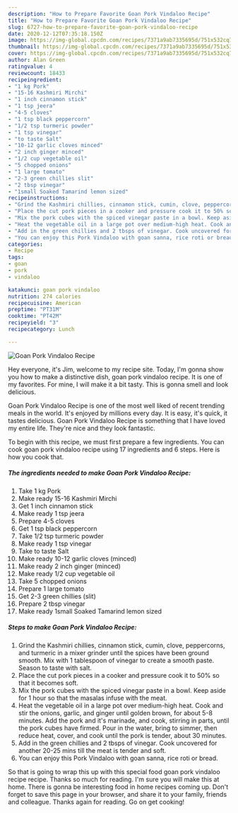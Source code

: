 ```yaml
---
description: "How to Prepare Favorite Goan Pork Vindaloo Recipe"
title: "How to Prepare Favorite Goan Pork Vindaloo Recipe"
slug: 6727-how-to-prepare-favorite-goan-pork-vindaloo-recipe
date: 2020-12-12T07:35:18.150Z
image: https://img-global.cpcdn.com/recipes/7371a9ab7335695d/751x532cq70/goan-pork-vindaloo-recipe-recipe-main-photo.jpg
thumbnail: https://img-global.cpcdn.com/recipes/7371a9ab7335695d/751x532cq70/goan-pork-vindaloo-recipe-recipe-main-photo.jpg
cover: https://img-global.cpcdn.com/recipes/7371a9ab7335695d/751x532cq70/goan-pork-vindaloo-recipe-recipe-main-photo.jpg
author: Alan Green
ratingvalue: 4
reviewcount: 18433
recipeingredient:
- "1 kg Pork"
- "15-16 Kashmiri Mirchi"
- "1 inch cinnamon stick"
- "1 tsp jeera"
- "4-5 cloves"
- "1 tsp black peppercorn"
- "1/2 tsp turmeric powder"
- "1 tsp vinegar"
- "to taste Salt"
- "10-12 garlic cloves minced"
- "2 inch ginger minced"
- "1/2 cup vegetable oil"
- "5 chopped onions"
- "1 large tomato"
- "2-3 green chillies slit"
- "2 tbsp vinegar"
- "1small Soaked Tamarind lemon sized"
recipeinstructions:
- "Grind the Kashmiri chillies, cinnamon stick, cumin, clove, peppercorns, and turmeric in a mixer grinder until the spices have been ground smooth. Mix with 1 tablespoon of vinegar to create a smooth paste. Season to taste with salt."
- "Place the cut pork pieces in a cooker and pressure cook it to 50% so that it becomes soft."
- "Mix the pork cubes with the spiced vinegar paste in a bowl. Keep aside for 1 hour so that the masalas infuse with the meat."
- "Heat the vegetable oil in a large pot over medium-high heat. Cook and stir the onions, garlic, and ginger until golden brown, for about 5-8 minutes. Add the pork and it&#39;s marinade, and cook, stirring in parts, until the pork cubes have firmed. Pour in the water, bring to simmer, then reduce heat, cover, and cook until the pork is tender, about 30 minutes."
- "Add in the green chillies and 2 tbsps of vinegar. Cook uncovered for another 20-25 mins till the meat is tender and soft."
- "You can enjoy this Pork Vindaloo with goan sanna, rice roti or bread."
categories:
- Recipe
tags:
- goan
- pork
- vindaloo

katakunci: goan pork vindaloo 
nutrition: 274 calories
recipecuisine: American
preptime: "PT31M"
cooktime: "PT42M"
recipeyield: "3"
recipecategory: Lunch

---
```



![Goan Pork Vindaloo Recipe](https://img-global.cpcdn.com/recipes/7371a9ab7335695d/751x532cq70/goan-pork-vindaloo-recipe-recipe-main-photo.jpg)

Hey everyone, it's Jim, welcome to my recipe site. Today, I'm gonna show you how to make a distinctive dish, goan pork vindaloo recipe. It is one of my favorites. For mine, I will make it a bit tasty. This is gonna smell and look delicious.

Goan Pork Vindaloo Recipe is one of the most well liked of recent trending meals in the world. It's enjoyed by millions every day. It is easy, it's quick, it tastes delicious. Goan Pork Vindaloo Recipe is something that I have loved my entire life. They're nice and they look fantastic.




To begin with this recipe, we must first prepare a few ingredients. You can cook goan pork vindaloo recipe using 17 ingredients and 6 steps. Here is how you cook that.

<!--inarticleads1-->

##### The ingredients needed to make Goan Pork Vindaloo Recipe:

1. Take 1 kg Pork
1. Make ready 15-16 Kashmiri Mirchi
1. Get 1 inch cinnamon stick
1. Make ready 1 tsp jeera
1. Prepare 4-5 cloves
1. Get 1 tsp black peppercorn
1. Take 1/2 tsp turmeric powder
1. Make ready 1 tsp vinegar
1. Take to taste Salt
1. Make ready 10-12 garlic cloves (minced)
1. Make ready 2 inch ginger (minced)
1. Make ready 1/2 cup vegetable oil
1. Take 5 chopped onions
1. Prepare 1 large tomato
1. Get 2-3 green chillies (slit)
1. Prepare 2 tbsp vinegar
1. Make ready 1small Soaked Tamarind lemon sized




<!--inarticleads2-->

##### Steps to make Goan Pork Vindaloo Recipe:

1. Grind the Kashmiri chillies, cinnamon stick, cumin, clove, peppercorns, and turmeric in a mixer grinder until the spices have been ground smooth. Mix with 1 tablespoon of vinegar to create a smooth paste. Season to taste with salt.
1. Place the cut pork pieces in a cooker and pressure cook it to 50% so that it becomes soft.
1. Mix the pork cubes with the spiced vinegar paste in a bowl. Keep aside for 1 hour so that the masalas infuse with the meat.
1. Heat the vegetable oil in a large pot over medium-high heat. Cook and stir the onions, garlic, and ginger until golden brown, for about 5-8 minutes. Add the pork and it&#39;s marinade, and cook, stirring in parts, until the pork cubes have firmed. Pour in the water, bring to simmer, then reduce heat, cover, and cook until the pork is tender, about 30 minutes.
1. Add in the green chillies and 2 tbsps of vinegar. Cook uncovered for another 20-25 mins till the meat is tender and soft.
1. You can enjoy this Pork Vindaloo with goan sanna, rice roti or bread.




So that is going to wrap this up with this special food goan pork vindaloo recipe recipe. Thanks so much for reading. I'm sure you will make this at home. There is gonna be interesting food in home recipes coming up. Don't forget to save this page in your browser, and share it to your family, friends and colleague. Thanks again for reading. Go on get cooking!
